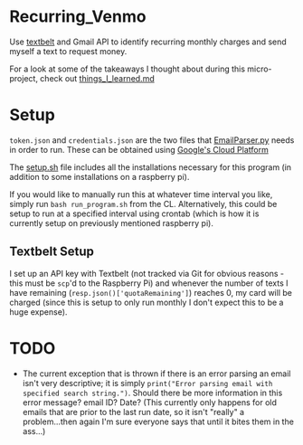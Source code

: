 # Recurring\_Venmo

Use [textbelt](https://github.com/typpo/textbelt) and Gmail API to identify
recurring monthly charges and send myself a text to request money.

For a look at some of the takeaways I thought about during this micro-project,
check out [things_I_learned.md](things_I_learned.md)

# Setup

`token.json` and `credentials.json` are the two files that
[EmailParser.py](EmailParser.py) needs in order to run. These can be obtained
using [Google's Cloud Platform](https://console.developers.google.com/apis/dashboard?project=recurring-venmo)

The [setup.sh](setup.sh) file includes all the installations necessary for
this program (in addition to some installations on a raspberry pi).

If you would like to manually run this at whatever time interval you like, 
simply run `bash run_program.sh` from the CL. Alternatively, this could be setup
to run at a specified interval using crontab (which is how it is currently setup
on previously mentioned raspberry pi).

## Textbelt Setup

I set up an API key with Textbelt (not tracked via Git for obvious reasons - this
must be `scp`'d to the Raspberry Pi) and whenever the number of texts I have
remaining (`resp.json()['quotaRemaining']`) reaches 0, my card will be charged
(since this is setup to only run monthly I don't expect this to be a huge expense).

# TODO

* The current exception that is thrown if there is an error parsing an email
isn't very descriptive; it is simply `print("Error parsing email with specified search string.")`.
Should there be more information in this error message? email ID? Date? (This 
currently only happens for old emails that are prior to the last run date, so it
isn't "really" a problem...then again I'm sure everyone says that until it
bites them in the ass...)
